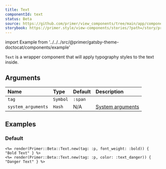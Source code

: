 ```yaml
---
title: Text
componentId: text
status: Beta
source: https://github.com/primer/view_components/tree/main/app/components/primer/beta/text.rb
storybook: https://primer.style/view-components/stories/?path=/story/primer-beta-text
---
```


import Example from '../../../src/@primer/gatsby-theme-doctocat/components/example'

<!-- Warning: AUTO-GENERATED file, do not edit. Add code comments to your Ruby instead <3 -->

`Text` is a wrapper component that will apply typography styles to the text inside.

## Arguments

| Name | Type | Default | Description |
| :- | :- | :- | :- |
| `tag` | `Symbol` | `:span` |  |
| `system_arguments` | `Hash` | N/A | [System arguments](/system-arguments) |

## Examples

### Default

<Example src="<p data-view-component='true' class='text-bold '>Bold Text</p><p data-view-component='true' class='color-text-danger '>Danger Text</p>" />

```erb
<%= render(Primer::Beta::Text.new(tag: :p, font_weight: :bold)) { "Bold Text" } %>
<%= render(Primer::Beta::Text.new(tag: :p, color: :text_danger)) { "Danger Text" } %>
```
